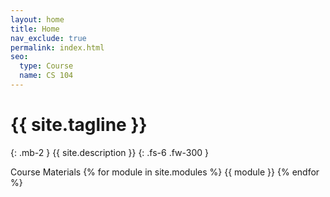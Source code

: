 ```yaml
---
layout: home
title: Home
nav_exclude: true
permalink: index.html
seo:
  type: Course
  name: CS 104
---
```


# {{ site.tagline }}
{: .mb-2 }
{{ site.description }}
{: .fs-6 .fw-300 }

<!-- {% if site.announcements %}
{{ site.announcements.last }}
[Announcements](announcements.md){: .btn .btn-outline .fs-3 }
{% endif %} -->


Course Materials
{% for module in site.modules %} {{ module }} {% endfor %}
